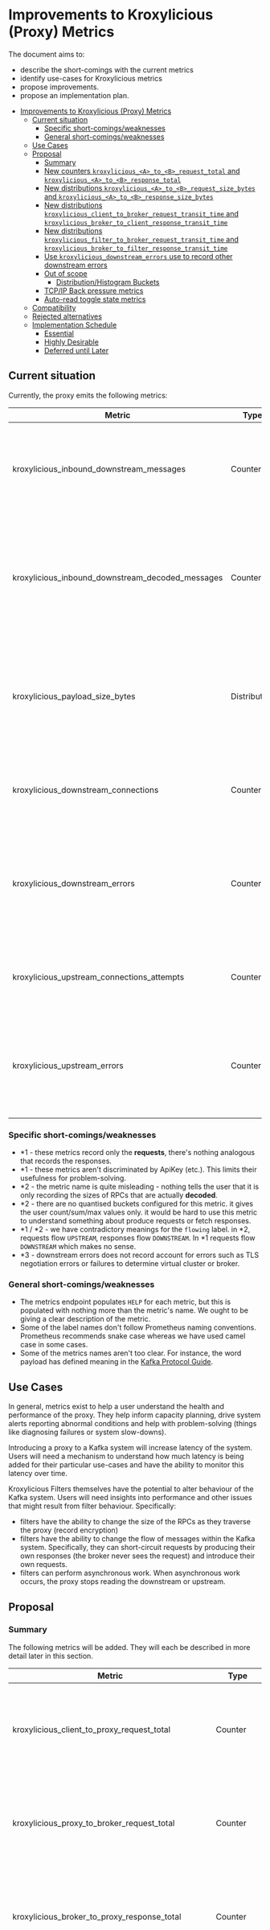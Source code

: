 <!-- This template is provided as an example with sections you may wish to comment on with respect to your proposal. Add or remove sections as required to best articulate the proposal. -->

# Improvements to Kroxylicious (Proxy) Metrics

The document aims to:

* describe the short-comings with the current metrics
* identify use-cases for Kroxylicious metrics
* propose improvements.
* propose an implementation plan.

<!-- TOC -->
* [Improvements to Kroxylicious (Proxy) Metrics](#improvements-to-kroxylicious-proxy-metrics)
  * [Current situation](#current-situation)
    * [Specific short-comings/weaknesses](#specific-short-comingsweaknesses)
    * [General short-comings/weaknesses](#general-short-comingsweaknesses)
  * [Use Cases](#use-cases)
  * [Proposal](#proposal)
    * [Summary](#summary)
    * [New counters `kroxylicious_<A>_to_<B>_request_total` and `kroxylicious_<A>_to_<B>_response_total`](#new-counters-kroxyliciousatobrequesttotal-and-kroxyliciousatobresponsetotal)
    * [New distributions `kroxylicious_<A>_to_<B>_request_size_bytes` and `kroxylicious_<A>_to_<B>_response_size_bytes`](#new-distributions-kroxyliciousatobrequestsizebytes-and-kroxyliciousatobresponsesizebytes)
    * [New distributions `kroxylicious_client_to_broker_request_transit_time` and `kroxylicious_broker_to_client_response_transit_time`](#new-distributions-kroxyliciousclienttobrokerrequesttransittime-and-kroxyliciousbrokertoclientresponsetransittime)
    * [New distributions `kroxylicious_filter_to_broker_request_transit_time` and `kroxylicious_broker_to_filter_response_transit_time`](#new-distributions-kroxyliciousfiltertobrokerrequesttransittime-and-kroxyliciousbrokertofilterresponsetransittime)
    * [Use `kroxylicious_downstream_errors` use to record other downstream errors](#use-kroxyliciousdownstreamerrors-use-to-record-other-downstream-errors)
    * [Out of scope](#out-of-scope)
      * [Distribution/Histogram Buckets](#distributionhistogram-buckets)
    * [TCP/IP Back pressure metrics](#tcpip-back-pressure-metrics)
    * [Auto-read toggle state metrics](#auto-read-toggle-state-metrics)
  * [Compatibility](#compatibility)
  * [Rejected alternatives](#rejected-alternatives)
  * [Implementation Schedule](#implementation-schedule)
    * [Essential](#essential)
    * [Highly Desirable](#highly-desirable)
    * [Deferred until Later](#deferred-until-later)
<!-- TOC -->

## Current situation

Currently, the proxy emits the following metrics:

| Metric                                           | Type         | Labels                                      | Description                                                                                                         |
|--------------------------------------------------|--------------|---------------------------------------------|---------------------------------------------------------------------------------------------------------------------|
| kroxylicious_inbound_downstream_messages         | Counter      | flowing, virtualCluster                     | Incremented by one every time every inbound RPC arriving _from the downstream only_. (*1)                           |
| kroxylicious_inbound_downstream_decoded_messages | Counter      | flowing, virtualCluster                     | Incremented by one every time every inbound RPC arriving _from the downstream that the proxy needs to decode_. (*1) |
| kroxylicious_payload_size_bytes                  | Distribution | flowing, virtualCluster, ApiKey, ApiVersion | Incremented with RPC's frame size for every _decoded_ RPC from either the _downstream or upstream_. (*2)            |
| kroxylicious_downstream_connections              | Counter      | flowing, virtualCluster                     | Incremented by one each time a connection arrives from the downstream                                               |
| kroxylicious_downstream_errors                   | Counter      | flowing, virtualCluster                     | Incremented by one each time a connection fails owning to a downstream error (dropped connection) (*3)              |
| kroxylicious_upstream_connections_attempts       | Counter      | flowing, virtualCluster                     | Incremented by one each time a connection attempt to made to the upstream.                                          |
| kroxylicious_upstream_errors                     | Counter      | flowing, virtualCluster                     | Incremented by one each time a connection attempt fails owning to a upstream error (tls negotiation etc)            |

### Specific short-comings/weaknesses

* *1 - these metrics record only the **requests**, there's nothing analogous that records the responses.
* *1 - these metrics aren't discriminated by ApiKey (etc.). This limits their usefulness for problem-solving.
* *2 - the metric name is quite misleading - nothing tells the user that it is only recording the sizes of RPCs that are actually **decoded**.
* *2 - there are no quantised buckets configured for this metric. it gives the user count/sum/max values only. it would be
  hard to use this metric to understand something about produce requests or fetch responses.
* *1 / *2 - we have contradictory meanings for the `flowing` label.  in *2, requests flow `UPSTREAM`, responses flow `DOWNSTREAM`.
  In *1 requests flow `DOWNSTREAM` which makes no sense.
* *3 - downstream errors does not record account for errors such as TLS negotiation errors or failures to determine virtual cluster or broker.  

### General short-comings/weaknesses

* The metrics endpoint populates `HELP` for each metric, but this is populated with nothing more than the metric's name.
  We ought to be giving a clear description of the metric.
* Some of the label names don't follow Prometheus naming conventions.  Prometheus recommends snake case whereas we have used camel case in some cases.
* Some of the metrics names aren't too clear.  For instance, the word payload has defined meaning in the [Kafka Protocol Guide](https://kafka.apache.org/protocol).

## Use Cases

In general, metrics exist to help a user understand the health and performance of the proxy. They help inform
capacity planning, drive system alerts reporting abnormal conditions and help with problem-solving (things like
diagnosing failures or system slow-downs).

Introducing a proxy to a Kafka system will increase latency of the system. Users will need a mechanism to understand how
much latency is being added for their particular use-cases and have the ability to monitor this latency over time.

Kroxylicious Filters themselves have the potential to alter behaviour of the Kafka system.  Users will need insights into
performance and other issues that might result from filter behaviour. Specifically:

* filters have the ability to change the size of the RPCs as they traverse the proxy (record encryption)
* filters have the ability to change the flow of messages within the Kafka system. Specifically, they can short-circuit
  requests by producing their own responses (the broker never sees the request) and introduce their own requests.
* filters can perform asynchronous work.  When asynchronous work occurs, the proxy stops reading the downstream or upstream.

## Proposal

### Summary

The following metrics will be added.  They will each be described in more detail later in this section.

| Metric                                              | Type         | Labels                                                      | Description                                                                                                                        |
|-----------------------------------------------------|--------------|-------------------------------------------------------------|------------------------------------------------------------------------------------------------------------------------------------|
| kroxylicious_client_to_proxy_request_total          | Counter      | virtual_cluster, node_id, api_key, api_version, decoded     | Incremented by one every time a **request** arrives at the proxy from the downstream (client).                                     |
| kroxylicious_proxy_to_broker_request_total          | Counter      | virtual_cluster, node_id, api_key, api_version, decoded     | Incremented by one every time a **request**† goes from the proxy to the upstream (broker).                                         |
| kroxylicious_broker_to_proxy_response_total         | Counter      | virtual_cluster, node_id, api_key, api_version, decoded     | Incremented by one every time a **response**† arrives at the proxy from the upstream (broker).                                     |
| kroxylicious_proxy_to_client_response_total         | Counter      | virtual_cluster, node_id, api_key, api_version, decoded     | Incremented by one every time a **response** goes from the proxy to the downstream (client).                                       |
|                                                     |              |                                                             |                                                                                                                                    |
| kroxylicious_client_to_proxy_request_size_bytes     | Distribution | virtual_cluster, node_id, api_key, api_version, decoded     | Records the message size of every **request** arriving from the downstream (client).                                               |
| kroxylicious_proxy_to_broker_request_size_bytes     | Distribution | virtual_cluster, node_id, api_key, api_version, decoded     | Records the message size of every **request**† leaving for the upstream (broker).                                                  |
| kroxylicious_broker_to_proxy_response_size_bytes    | Distribution | virtual_cluster, node_id, api_key, api_version, decoded     | Records the message size of every **response**† arriving from the upstream (broker).                                               |
| kroxylicious_proxy_to_client_response_size_bytes    | Distribution | virtual_cluster, node_id, api_key, api_version, decoded     | Records the message size of every **response** leaving for the downstream (client).                                                |
|                                                     |              |                                                             |                                                                                                                                    |
| kroxylicious_client_to_broker_request_transit_time  | Distribution | virtual_cluster, node_id, api_key, api_version, decoded     | Records the time taken for each **request** to transit the proxy                                                                   |
| kroxylicious_client_to_broker_response_transit_time | Distribution | virtual_cluster, node_id, api_key, api_version, decoded     | Records the time taken for each **response** to transit the proxy                                                                  |
|                                                     |              |                                                             |                                                                                                                                    |
| kroxylicious_filter_to_broker_request_total         | Counter      | virtual_cluster, node_id, api_key, api_version, filter_name | Incremented by one every time a **filter-initiated request** goes from the proxy to the upstream (broker).                         |
| kroxylicious_broker_to_filter_response_total        | Counter      | virtual_cluster, node_id, api_key, api_version, filter_name | Incremented by one every time a **response** for a **filter-initiated request** arrives at the proxy from the upstream (broker).   |
|                                                     |              |                                                             |                                                                                                                                    |
| kroxylicious_filter_to_broker_request_size_bytes    | Distribution | virtual_cluster, node_id, api_key, api_version, filter_name | Records the message size of every **filter-initiated request** goes from the proxy to the upstream (broker).                       |
| kroxylicious_broker_to_filter_response_size_bytes    | Distribution | virtual_cluster, node_id, api_key, api_version, filter_name | Records the message size of every **response** for a **filter-initiated request** arrives at the proxy from the upstream (broker). |
|                                                     |              |                                                             |                                                                                                                                    |
| kroxylicious_filter_to_broker_request_transit_time  | Distribution | virtual_cluster, node_id, api_key, api_version, filter_name | Records the time taken for each **filter-initiated request** to transit the proxy                                                  |
| kroxylicious_client_to_broker_response_transit_time | Distribution | virtual_cluster, node_id, api_key, api_version, filter_name | Records the time taken for each **response** for a **filter-initiated request** to transit the proxy                               |


The following metrics will have changes to their labels.

| Metric                                    | Type    | Labels                   | Deprecated Labels | Description                                                                         |
|-------------------------------------------|---------|--------------------------|-------------------|-------------------------------------------------------------------------------------|
| kroxylicious_downstream_connections_total | Counter | virtual_cluster, node_id | virtualCluster    | Incremented by one every time a request comes from/response goes to the downstream. |
| kroxylicious_downstream_error_total       | Counter | virtual_cluster, node_id | virtualCluster    | Incremented by one every time a request goes to/response comes from the upstream.   |
| kroxylicious_upstream_connections_total   | Counter | virtual_cluster, node_id | virtualCluster    | Incremented by one every time a request comes from/response goes to the downstream. |
| kroxylicious_upstream_error_total         | Counter | virtual_cluster, node_id | virtualCluster    | Records the time taken for the message to traverse the proxy                        |

The labels are defined as follows:

| Label           | Definition                                                                                                                                                                |
|-----------------|---------------------------------------------------------------------------------------------------------------------------------------------------------------------------|
| virtual_cluster | Name of virtual cluster.  Label omitted if the virtual cluster has not been established‡.                                                                                 |
| node_id         | Numeric node_id of the broker being communicated with. the value `bootstrap` is used for bootstrapping interactions. Label omitted if the node has not been established‡. |
| api_key         | API key of the kafka message e.g. PRODUCE                                                                                                                                 |                                                                                                                                               |
| api_version     | Numeric API version of the message.                                                                                                                                       |                                                                                                                                               |
| decoded         | Flag indicating if the proxy decoded the message or not (1 = decoded, 0 = not decoded)                                                                                    |                                                                                                                                               |
| filter_name     | Name of the filter that initiated the request                                                                                                                             |                                                                                                                                               |

The following metrics will be deprecated.

| Metric                                           |
|--------------------------------------------------|
| kroxylicious_inbound_downstream_messages         |
| kroxylicious_inbound_downstream_decoded_messages |
| kroxylicious_payload_size_bytes                  |

† Requests generated by Filter API's `sendRequest`, and their responses, are not accounted for by these metric

‡ This happens only in the case of connection to gateways using "SNI identifies broker" where the connection fails TLS negotiation or the SNI name is unrecognised.

### New counters `kroxylicious_<A>_to_<B>_request_total` and `kroxylicious_<A>_to_<B>_response_total`

Counts the number of request/responses flowing between point A and point B.

Use cases that were previously served by the deprecated metrics `kroxylicious_inbound_downstream_messages` and
`kroxylicious_inbound_downstream_decoded_messages` can now use these metric instead.

In the case where a filter **short-circuits** a request and provides its own response, `client_to_proxy_request_total` will tick
but `kroxylicious_proxy_to_broker_request_total` will not.

The `kroxylicious_filter_to_broker_request_total` and `kroxylicious_broker_to_filter_response_total` are used exclusively
for `FilerContext#sendRequest` interactions.  The `kroxylicious_proxy_to_broker_request_total` and
`kroxylicious_broker_to_proxy_response_total` do not tick for these use-cases.

### New distributions `kroxylicious_<A>_to_<B>_request_size_bytes` and `kroxylicious_<A>_to_<B>_response_size_bytes`

Records the sizes of request/responses flowing between point A and point B.

Use cases that were previously served by the deprecated metric `kroxylicious_payload_size_bytes` can now use this metric
instead. The new metric records the size of both **opaque** and **decoded** messages allowing the user to understand the
number of bytes traversing the proxy.

In the case where a filter causes a request (or response) to expand, this will be evident from the metrics. `kroxylicious_client_to_proxy_request_size_bytes`
will record the size when the request arrived and `kroxylicious_proxy_to_broker_request_size_bytes` will record its new
encoded size as it leaves.  The same thing will happen from responses.   This will allow the effect of adding filters
such as the Record Encryption (where produce request sizes will change) to be understood.

### New distributions `kroxylicious_client_to_broker_request_transit_time` and `kroxylicious_broker_to_client_response_transit_time`

These metric records the length of time a message (request or response) has taken to transit the proxy.

* The start time will be time the bytes containing the message arrived from the network (in the Netty handler, before any decoding).
* The end time will be the time that the network write at the proxy's opposite end completes (i.e. the Netty write promise completes)

The use cases supported by this metric are ones where you are interested in how much processing time it being incurred 
by the proxy decoding and encoding messages and any processing time incurred by the filter chain.

### New distributions `kroxylicious_filter_to_broker_request_transit_time` and `kroxylicious_broker_to_filter_response_transit_time`

These metrics work like `kroxylicious_client_to_broker_request_transit_time` and `kroxylicious_broker_to_client_response_transit_time`
but concerns filter-initiated requests and their responses.

For filter-initiated requests, the start time for a request will be time filter called `#sendRequest`. The end time
will be the time the network write at the proxy upstream completes.

For responses to filter-initiated requests, the start time is time the bytes containing the message arrived from the network.
The end time will be the time the response reaches the originating filter (i.e. the future completes).

### Use `kroxylicious_downstream_errors` use to record other downstream errors

Issues such as downstream TLS negotiating errors or failure to resolve virtual cluster result in the connection being
closed, however, there is no metric counting those errors. `kroxylicious_downstream_connections_attempts` and
`kroxylicious_downstream_errors` should be incremented for these case too.  `virtual_cluster` and `node_id` won't be known
so these labels should be omitted.

### Out of scope

#### Distribution/Histogram Buckets

Publication of a histograms is out of scope for this proposal.  This means that the distribution metrics will
emit `_sum`, `_count` and `_max` metrics from the Prometheus endpoint.  This is sufficient information to allow trends
to be observed and things like spikes will be apparent.  The user won't be able to use PromQL functions such as
[histogram_quantile](https://prometheus.io/docs/prometheus/latest/querying/functions/#histogram_quantile).

Future work will be required to allow the user to configure for which metrics histogram buckets should be gathered
and what the bucket sizes should be.  This needs to be done in a way to avoid problematic number of metrics.

### TCP/IP Back pressure metrics

We think that the proxy ought to have some metrics exposing Netty's `channelWritabilityChanged` (in other words, TCP/IP
back-pressure) so that a user can understand how long the proxy is awaiting for the upstream or downstream to be
ready to receive data.

We don't yet know exactly how this metric should look, so we choose to defer working on it for now.  This will be 
subject of a future proposal.

### Auto-read toggle state metrics

We think that the proxy ought to have some metrics exposing now long the reading or writing is blocked whilst the proxy
awaits for asynchronous work of Filters completes.  For instance, the record encryption, the proxy stops reading from
the downstream whilst a new DEK is created.

We don't yet know exactly how this metric should look, so we choose to defer working on it for now. This will be
subject of a future proposal.

### Specific metric for short circuit responses

With this proposal, in the case where a request filter _short circuits_ a request and reproduces its own response, the
`kroxylicious_client_to_proxy_request_total` value will exceed the `kroxylicious_proxy_to_broker_request_total`
but this is quite subtle.

We think there is merit in a separate metric that ticks in this case.  Filter can emit their own metric, but it
might be good to have a metric built in.  This might be subject of a future proposal.  The proposal will need to 
think about how the `transit_time` metrics behave in this case.

### Specific metric for filters that drop connections or suffer an exception

Filters can cause a connection to drop (`io.kroxylicious.proxy.filter.FilterResultBuilder#drop`) or a filter's
processing thrown an exception, leading to a connection being closed.

Filter can be coded to emit their own metrics in these scenarios, but it might be good to have a metrics built in. 
This might be subject of a future proposal. The proposal will need to think about how the `transit_time` metrics behave
in these cases.

## Compatibility

This proposal deprecates several metrics and the `virtualCluster` label.  These will be retained for several release before
being removed i.e. the project's normal deprecation practices will be followed.

## Rejected alternatives

* Message size inflation or deflation is mostly a concern for produce request filter and fetch response filters.  We could
  have metrics specifically targeted to measure the changes in sizeof those RPCs.  This proposal favours a uniform approach
  where we treat all API keys equally.
* Have a metric to time the passage of each message through each filter.  I think a courser grained metric `transit time`
  should be good enough.  If the user needs more details, I think that would become a use-case for tracing.

## Implementation Schedule

### Essential

Things we'll probably want in 0.13.0.

* Implement `kroxylicious_<A>_to_<B>_request_total` and `kroxylicious_<A>_to_<B>_response_total` (excluding the case where A or B is `filter`)
* Implement `kroxylicious_<A>_to_<B>_request_size_bytes` and `kroxylicious_<A>_to_<B>_response_size_bytes` (excluding the case where A or B is `filter`)
* Implement `kroxylicious_(down|up)stream_connections_attempts` and `kroxylicious_(down|up)stream_errors` changes
* Deprecate the indicated metrics
* Documentation for metrics

I think we can defer the filter metrics because we don't yet ship filters that rely on `#sendRequest` API.

### Highly Desirable

* Implement `kroxylicious_client_to_broker_request_transit_time` and `kroxylicious_broker_to_client_response_transit_time`

### Deferred until Later

* Ability to selectively enable histograms and configure buckets
* Implement `kroxylicious_filter_to_broker_request_(total|size_bytes)`
* Implement `kroxylicious_broker_to_filter_response_(total|size_bytes)`
